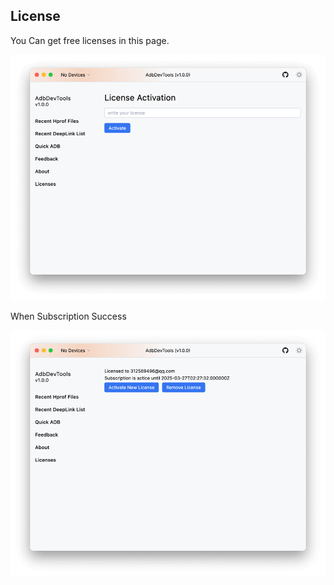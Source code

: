 

## License

You Can get free licenses in this page.

<img src="drawable/license_light.png">

When Subscription Success

<img src="drawable/license_active_light.png">
